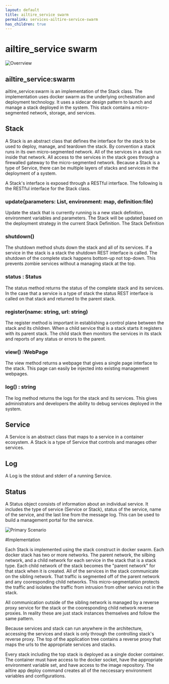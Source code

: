 ```yaml
---
layout: default
title: ailtire_service swarm
permalink: services-ailtire-service-swarm
has_children: true
---
```


# ailtire_service swarm

![Overrview](./overview.svg)

## ailtire_service:swarm

ailtire_service:swarm is an implementation of the Stack class. The implementation uses docker swarm as the underlying
orchestration and deployment technology. It uses a sidecar design pattern to launch and manage a stack deployed in the 
system. This stack contains a micro-segmented network, storage, and services. 

## Stack
A Stack is an abstract class that defines the interface for the stack to be used to deploy, manage, and teardown the
stack. By convention a stack runs in its own micro-segmented network. All of the services in a stack run inside that
network. All access to the services in the stack goes through a firewalled gateway to the micro-segmented network. 
Because a Stack is a type of Service, there can be multiple layers of stacks and services in the deployment of a 
system. 

A Stack's interface is exposed through a RESTful interface. The following is the RESTful interface for the Stack class.
### update(parameters: List, environment: map, definition:file)

Update the stack that is currently running is a new stack definition, environment variables and parameters. The
Stack will be updated based on the deployment strategy in the current Stack Definition. The Stack Definition

### shutdown()

The shutdown method shuts down the stack and all of its services. If a service in the stack is a stack the shutdown REST interface is called.
The shutdown of the complete stack happens bottom-up not top-down. This prevents zombie services without a managing
stack at the top.

### status : Status

The status method returns the status of the complete stack and its services. In the case that a service is a type of
stack the status REST interface is called on that stack and returned to the parent stack. 

### register(name: string, url: string)

The register method is important in establishing a control plane between the stack and its children. When a child 
service that is a stack starts it registers with its parent stack. The child stack then monitors the services in its
stack and reports of any status or errors to the parent.

### view() :WebPage

The view method returns a webpage that gives a single page interface to the stack. This page can easily be injected
into existing management webpages.

### log() : string

The log method returns the logs for the stack and its services. This gives administrators and
developers the ability to debug services deployed in the system.


## Service

A Service is an abstract class that maps to a service in a container ecosystem. A Stack is a type of Service that
controls and manages other services. 

## Log

A Log is the stdout and stderr of a running Service.

## Status

A Status object consists of information about an individual service. It includes the type of service (Service or Stack),
status of the service, name of the service, and the last line from the message log. This can be used to build a 
management portal for the service.


![Primary Scenario](./PrimaryScenario.svg)

#Implementation

Each Stack is implemented using the stack construct in docker swarm. Each docker stack has two or more networks. 
The parent network, the silbing network, and a child network for each service in the stack that is a stack type. 
Each child network of the stack becomes the "parent network" for that stack when it is created.
All of the services in the stack communicate on the sibling network. That traffic is segmented off of the parent 
network and any cooresponding child networks. This micro-segmentation protects the traffic and isolates the traffic 
from intrusion from other servics not in the stack. 

All communication outside of the sibling network is managed by a reverse proxy service for the stack or the 
cooresponding child network reverse proxies. In reality these are just stack instances themselves and follow
the same pattern.

Because services and stack can run anywhere in the architecture, accessing the services and stack is only through 
the controlling stack's reverse proxy. The top of the application tree contains a reverse proxy that maps the urls 
to the appropriate services and stacks.

Every stack including the top stack is deployed as a single docker container. The container must have access to the 
docker socket, have the appropriate environment variable set, and have access to the image repository. 
The ailtire app deploy command creates all of the neccessary environment variables and configurations.


